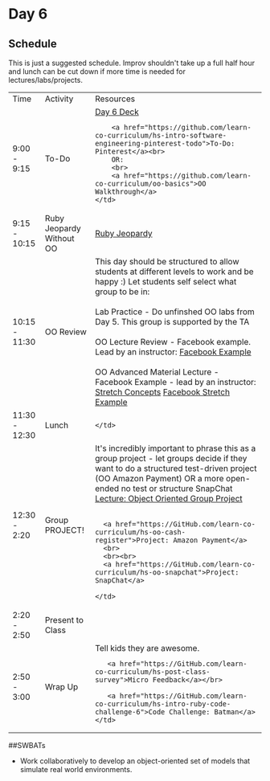 # Day 6

## Schedule

This is just a suggested schedule. Improv shouldn't take up a full half hour and lunch can be cut down if more time is needed for lectures/labs/projects.

<table>
  <tr>
    <td>Time</td>
    <td>Activity</td>
    <td>Resources</td>
  </tr>
  <tr>
    <td>9:00 - 9:15</td>
    <td>To-Do</td>
    <td>
        <a href="https://docs.google.com/presentation/d/1LJMche3oKe13AkUeAhJUXoBKJVF3XPveFdmMJI9WMH4/edit#slide=id.g3f8078aae_018">Day 6 Deck</a></br>

        <a href="https://github.com/learn-co-curriculum/hs-intro-software-engineering-pinterest-todo">To-Do: Pinterest</a><br>
        OR:
        <br>
        <a href="https://github.com/learn-co-curriculum/oo-basics">OO Walkthrough</a>
    </td>
  </tr>
  <tr>
    <td>9:15 - 10:15</td>
    <td>Ruby Jeopardy Without OO</td>
    <td>
    <a href="https://docs.google.com/presentation/d/1-5CHVXuU9VmhtIGZjTjzqlQpn-TXgGxWgEkdeQ8EEwE/edit#slide=id.p4">Ruby Jeopardy </a>
    </td>
  </tr>
  <tr>
    <td>10:15 - 11:30</td>
    <td>OO Review</td>
    <td>
      This day should be structured to allow students at different levels to work and be happy :)
      Let students self select what group to be in:
      <br>
      <br>
      Lab Practice - Do unfinshed OO labs from Day 5. This group is supported by the TA
      <br>
      <br>
      OO Lecture Review - Facebook example. Lead by an instructor:
        <a href="https://GitHub.com/learn-co-curriculum/hs-ruby1-facebook-review">Facebook Example</a>
      <br>
      <br>
      OO Advanced Material Lecture - Facebook Example - lead by an instructor:
        <a href="stretch-oo-concepts/README.md">Stretch Concepts</a>
        <a href="https://GitHub.com/learn-co-curriculum/hs-ruby1-facebook-stretch-example"> Facebook Stretch Example</a>
    </td>
  </tr>
  <tr>
    <td>11:30 - 12:30</td>
    <td>Lunch</td>
    <td>
       
    </td>
  </tr>
  <tr>
    <td>12:30 - 2:20</td>
    <td>Group PROJECT!</td>
    <td>
      It's incredibly important to phrase this as a group project - let groups decide if they want to do a structured test-driven project (OO Amazon Payment) OR a more open-ended no test or structure SnapChat
       <a href="lectures/object-oriented-group-project">Lecture: Object Oriented Group Project</a>
     </br>
     <br>

      <a href="https://GitHub.com/learn-co-curriculum/hs-oo-cash-register">Project: Amazon Payment</a>
      <br>
      <br><br>
      <a href="https://GitHub.com/learn-co-curriculum/hs-oo-snapchat">Project: SnapChat</a>
  
    </td>
  </tr>
   <tr>
    <td>2:20 - 2:50</td>
    <td>Present to Class</td>
    <td>
   </td>
  </tr>
  <tr>
    <td>2:50 - 3:00</td>
    <td>Wrap Up</td>
    <td>
       Tell kids they are awesome.</br>

       <a href="https://GitHub.com/learn-co-curriculum/hs-post-class-survey">Micro Feedback</a></br>

       <a href="https://GitHub.com/learn-co-curriculum/hs-intro-ruby-code-challenge-6">Code Challenge: Batman</a>
    </td>
  </tr>

</table>

##SWBATs
+ Work collaboratively to develop an object-oriented set of models that simulate real world environments.
